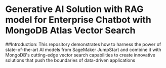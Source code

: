 # Generative AI Solution with RAG model for Enterprise Chatbot with MongoDB Atlas Vector Search

##Introduction:
This repository demonstrates how to harness the power of state-of-the-art AI models from SageMaker JumpStart and combine it with MongoDB's cutting-edge vector search capabilities to create innovative solutions that push the boundaries of data-driven applications
